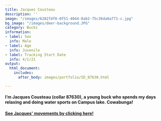 ```yaml
---
title: Jacques Cousteau
description: ''
image: "/images/6282fdf6-0f51-4044-8ab2-75c36da8a771-c.jpg"
bg_image: "/images/deer-background.JPG"
category: Bucks
information:
- label: Sex
  info: Male
- label: Age
  info: Juvenile
- label: Tracking Start Date
  info: 4/1/21
output:
  html_document:
    includes:
      after_body: images/portfolio/ID_87630.html

---
```

#### I’m Jacques Cousteau (collar 87630), a young buck who spends my days relaxing and doing water sports on Campus lake. Cowabunga!

#### [See Jacques' movements by clicking here!](ID_87630.html)